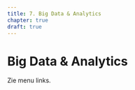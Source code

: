 ```yaml
---
title: 7. Big Data & Analytics
chapter: true
draft: true
---
```


# Big Data & Analytics

Zie menu links.

